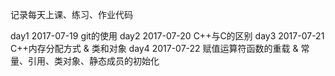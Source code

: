 记录每天上课、练习、作业代码

day1 2017-07-19 git的使用
day2 2017-07-20 C++与C的区别
day3 2017-07-21 C++内存分配方式 & 类和对象
day4 2017-07-22 赋值运算符函数的重载 & 常量、引用、类对象、静态成员的初始化

